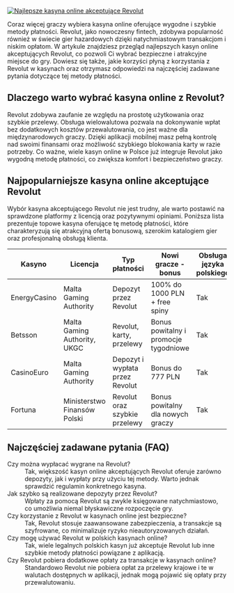 [![Najlepsze kasyna online akceptujące Revolut](https://123-caf.pages.dev/gitsignup.png)](https://vrmoo.ru/Bt82HjjY)

<p>Coraz więcej graczy wybiera kasyna online oferujące wygodne i szybkie metody płatności. Revolut, jako nowoczesny fintech, zdobywa popularność również w świecie gier hazardowych dzięki natychmiastowym transakcjom i niskim opłatom. W artykule znajdziesz przegląd najlepszych kasyn online akceptujących Revolut, co pozwoli Ci wybrać bezpieczne i atrakcyjne miejsce do gry. Dowiesz się także, jakie korzyści płyną z korzystania z Revolut w kasynach oraz otrzymasz odpowiedzi na najczęściej zadawane pytania dotyczące tej metody płatności.</p>  <h2>Dlaczego warto wybrać kasyna online z Revolut?</h2> <p>Revolut zdobywa zaufanie ze względu na prostotę użytkowania oraz szybkie przelewy. Obsługa wielowalutowa pozwala na dokonywanie wpłat bez dodatkowych kosztów przewalutowania, co jest ważne dla międzynarodowych graczy. Dzięki aplikacji mobilnej masz pełną kontrolę nad swoimi finansami oraz możliwość szybkiego blokowania karty w razie potrzeby. Co ważne, wiele kasyn online w Polsce już integruje Revolut jako wygodną metodę płatności, co zwiększa komfort i bezpieczeństwo graczy.</p>  <h2>Najpopularniejsze kasyna online akceptujące Revolut</h2> <p>Wybór kasyna akceptującego Revolut nie jest trudny, ale warto postawić na sprawdzone platformy z licencją oraz pozytywnymi opiniami. Poniższa lista prezentuje topowe kasyna oferujące tę metodę płatności, które charakteryzują się atrakcyjną ofertą bonusową, szerokim katalogiem gier oraz profesjonalną obsługą klienta.</p>  <table>   <thead>     <tr>       <th>Kasyno</th>       <th>Licencja</th>       <th>Typ płatności</th>       <th>Nowi gracze - bonus</th>       <th>Obsługa języka polskiego</th>     </tr>   </thead>   <tbody>     <tr>       <td>EnergyCasino</td>       <td>Malta Gaming Authority</td>       <td>Depozyt przez Revolut</td>       <td>100% do 1000 PLN + free spiny</td>       <td>Tak</td>     </tr>     <tr>       <td>Betsson</td>       <td>Malta Gaming Authority, UKGC</td>       <td>Revolut, karty, przelewy</td>       <td>Bonus powitalny i promocje tygodniowe</td>       <td>Tak</td>     </tr>     <tr>       <td>CasinoEuro</td>       <td>Malta Gaming Authority</td>       <td>Depozyt i wypłata przez Revolut</td>       <td>Bonus do 777 PLN</td>       <td>Tak</td>     </tr>     <tr>       <td>Fortuna</td>       <td>Ministerstwo Finansów Polski</td>       <td>Revolut oraz szybkie przelewy</td>       <td>Bonus powitalny dla nowych graczy</td>       <td>Tak</td>     </tr>   </tbody> </table>  <h2>Najczęściej zadawane pytania (FAQ)</h2> <dl>   <dt>Czy można wypłacać wygrane na Revolut?</dt>   <dd>Tak, większość kasyn online akceptujących Revolut oferuje zarówno depozyty, jak i wypłaty przy użyciu tej metody. Warto jednak sprawdzić regulamin konkretnego kasyna.</dd>    <dt>Jak szybko są realizowane depozyty przez Revolut?</dt>   <dd>Wpłaty za pomocą Revolut są zwykle księgowane natychmiastowo, co umożliwia niemal błyskawiczne rozpoczęcie gry.</dd>    <dt>Czy korzystanie z Revolut w kasynach online jest bezpieczne?</dt>   <dd>Tak, Revolut stosuje zaawansowane zabezpieczenia, a transakcje są szyfrowane, co minimalizuje ryzyko nieautoryzowanych działań.</dd>    <dt>Czy mogę używać Revolut w polskich kasynach online?</dt>   <dd>Tak, wiele legalnych polskich kasyn już akceptuje Revolut lub inne szybkie metody płatności powiązane z aplikacją.</dd>    <dt>Czy Revolut pobiera dodatkowe opłaty za transakcje w kasynach online?</dt>   <dd>Standardowo Revolut nie pobiera opłat za przelewy krajowe i te w walutach dostępnych w aplikacji, jednak mogą pojawić się opłaty przy przewalutowaniu.</dd> </dl>